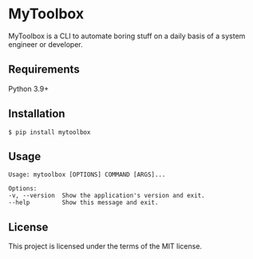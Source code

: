 # MyToolbox

MyToolbox is a CLI to automate boring stuff on a daily basis of a system engineer or developer.

## Requirements

Python 3.9+

## Installation

    $ pip install mytoolbox

## Usage

    Usage: mytoolbox [OPTIONS] COMMAND [ARGS]...

    Options:
    -v, --version  Show the application's version and exit.
    --help         Show this message and exit.


## License

This project is licensed under the terms of the MIT license.
